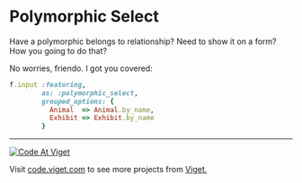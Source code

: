 Polymorphic Select
==================

Have a polymorphic belongs to relationship? Need to show it on a form? How you going to do that?

No worries, friendo. I got you covered:

```ruby
f.input :featuring,
        as: :polymorphic_select,
        grouped_options: {
          Animal  => Animal.by_name,
          Exhibit => Exhibit.by_name
        }
```

***

<a href="http://code.viget.com">
  <img src="http://code.viget.com/github-banner.png" alt="Code At Viget">
</a>

Visit [code.viget.com](http://code.viget.com) to see more projects from [Viget.](https://viget.com)

